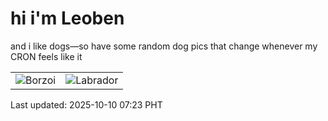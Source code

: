 # hi i'm Leoben

and i like dogs—so have some random dog pics that change whenever my CRON feels like it

|  |  |
|--------|----------|
| ![Borzoi](https://random-dog-vercel.vercel.app/api/random-borzoi?v=1760052186) | ![Labrador](https://random-dog-vercel.vercel.app/api/random-labrador?v=1760052186) |

Last updated: 2025-10-10 07:23 PHT
